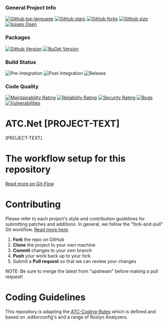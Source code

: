 ### General Project Info
[![Github top language](https://img.shields.io/github/languages/top/atc-net/atc-[hallo-world-project])](https://github.com/atc-net/atc-[hallo-world-project])
[![Github stars](https://img.shields.io/github/stars/atc-net/atc-[hallo-world-project])](https://github.com/atc-net/atc-[hallo-world-project])
[![Github forks](https://img.shields.io/github/forks/atc-net/atc-[hallo-world-project])](https://github.com/atc-net/atc-[hallo-world-project])
[![Github size](https://img.shields.io/github/repo-size/atc-net/atc-[hallo-world-project])](https://github.com/atc-net/atc-[hallo-world-project])
[![Issues Open](https://img.shields.io/github/issues/atc-net/atc-[hallo-world-project].svg?logo=github)](https://github.com/atc-net/atc-[hallo-world-project]/issues)

### Packages
[![Github Version](https://img.shields.io/static/v1?logo=github&color=blue&label=github&message=latest)](https://github.com/orgs/atc-net/packages?repo_name=atc-[hallo-world-project])
[![NuGet Version](https://img.shields.io/nuget/v/Atc.[Hallo.World.Project].svg?logo=nuget)](https://www.nuget.org/profiles/atc-net)

### Build Status
![Pre-Integration](https://github.com/atc-net/atc-[hallo-world-project]/workflows/Pre-Integration/badge.svg)
![Post-Integration](https://github.com/atc-net/atc-[hallo-world-project]/workflows/Post-Integration/badge.svg)
![Release](https://github.com/atc-net/atc-[hallo-world-project]/workflows/Release/badge.svg)

### Code Quality
[![Maintainability Rating](https://sonarcloud.io/api/project_badges/measure?project=atc-[hallo-world-project]&metric=sqale_rating)](https://sonarcloud.io/dashboard?id=atc-[hallo-world-project])
[![Reliability Rating](https://sonarcloud.io/api/project_badges/measure?project=atc-[hallo-world-project]&metric=reliability_rating)](https://sonarcloud.io/dashboard?id=atc-[hallo-world-project])
[![Security Rating](https://sonarcloud.io/api/project_badges/measure?project=atc-[hallo-world-project]&metric=security_rating)](https://sonarcloud.io/dashboard?id=atc-[hallo-world-project])
[![Bugs](https://sonarcloud.io/api/project_badges/measure?project=atc-[hallo-world-project]&metric=bugs)](https://sonarcloud.io/dashboard?id=atc-[hallo-world-project])
[![Vulnerabilities](https://sonarcloud.io/api/project_badges/measure?project=atc-[hallo-world-project]&metric=vulnerabilities)](https://sonarcloud.io/dashboard?id=atc-[hallo-world-project])

# ATC.Net [PROJECT-TEXT]

[PROJECT-TEXT].

# The workflow setup for this repository
[Read more on Git-Flow](docs/GitFlow.md)

# Contributing

Please refer to each project's style and contribution guidelines for submitting patches and additions. In general, we follow the "fork-and-pull" Git workflow. [Read more here](https://gist.github.com/Chaser324/ce0505fbed06b947d962).

 1. **Fork** the repo on GitHub
 2. **Clone** the project to your own machine
 3. **Commit** changes to your own branch
 4. **Push** your work back up to your fork
 5. Submit a **Pull request** so that we can review your changes

NOTE: Be sure to merge the latest from "upstream" before making a pull request!

# Coding Guidelines

This repository is adapting the [ATC-Coding-Rules](https://github.com/atc-net/atc-coding-rules) which is defined and based on .editorconfig's and a range of Roslyn Analyzers.
